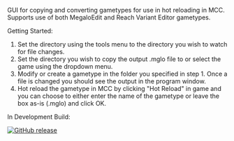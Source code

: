 GUI for copying and converting gametypes for use in hot reloading in MCC. Supports use of both MegaloEdit and Reach Variant Editor gametypes.



Getting Started:

  1. Set the directory using the tools menu to the directory you wish to watch for file changes.
  2. Set the directory you wish to copy the output .mglo file to or select the game using the dropdown menu.
  3. Modify or create a gametype in the folder you specified in step 1. Once a file is changed you should see the output in the program window.
  4. Hot reload the gametype in MCC by clicking "Hot Reload" in game and you can choose to either enter the name of the gametype or leave the box as-is (.mglo) and click OK.


In Development Build:


[![GitHub release](https://img.shields.io/github/release/Naereen/StrapDown.js.svg)](https://nightly.link/Sopitive/UniversalGametypeEditor/workflows/dotnet-desktop/master/UniversalGametypeEditor.zip)
